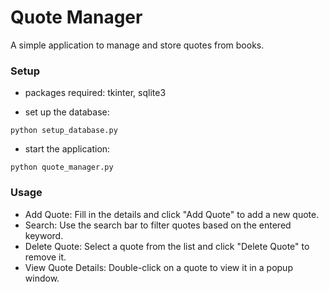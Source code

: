 # Quote Manager

A simple application to manage and store quotes from books.

### Setup

- packages required: tkinter, sqlite3

- set up the database:
```
python setup_database.py
```

- start the application:
```
python quote_manager.py
```
### Usage
- Add Quote: Fill in the details and click "Add Quote" to add a new quote.
- Search: Use the search bar to filter quotes based on the entered keyword.
- Delete Quote: Select a quote from the list and click "Delete Quote" to remove it.
- View Quote Details: Double-click on a quote to view it in a popup window.
